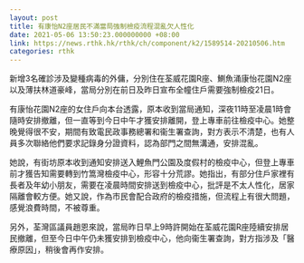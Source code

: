 ```yaml
---
layout: post
title: 有康怡N2座居民不滿當局強制檢疫流程混亂欠人性化
date: 2021-05-06 13:50:23.000000000 +08:00
link: https://news.rthk.hk/rthk/ch/component/k2/1589514-20210506.htm
categories: rthk
---
```


新增3名確診涉及變種病毒的外傭，分別住在荃威花園R座、鰂魚涌康怡花園N2座以及薄扶林道豪峰，當局分別在前日及昨日宣布全幢住戶需要強制檢疫21日。

有康怡花園N2座的女住戶向本台透露，原本收到當局通知，深夜11時至凌晨1時會隨時安排撤離，但一直等到今日中午才獲安排離開，登上專車前往檢疫中心。她整晚覺得很不安，期間有致電民政事務總署和衞生署查詢，對方表示不清楚，也有人員多次聯絡他們要求記錄身分證資料，認為部門之間無溝通，安排混亂。

她說，有街坊原本收到通知安排送入鯉魚門公園及度假村的檢疫中心，但登上專車前才獲告知需要轉到竹篙灣檢疫中心，形容十分荒謬。她指出，有部分住戶家裡有長者及年幼小朋友，需要在凌晨時間安排送到檢疫中心，批評是不太人性化，居家隔離會較方便。她又說，作為市民會配合政府的檢疫措施，但流程上有很大問題，感覺浪費時間，不被尊重。

另外，荃灣區議員趙恩來說，當局昨日早上9時許開始在荃威花園R座陸續安排居民撤離，但至今日中午仍未獲安排到檢疫中心，他向衞生署查詢，對方指涉及「醫療原因」，稍後會再作安排。
